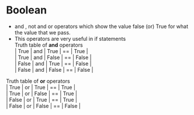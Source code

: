 # Boolean  
- and , not and or operators which show the value false (or) True for what  the value that we pass.   
-   This operators are very useful in if statements   
Truth table of **and** operators  
| True | and | True | == | True |  
| True | and | False | == | False |  
| False | and | True | == | False |  
| False | and | False | == | False |  

Truth table  of **or** operators  
| True | or | True | == | True |  
| True | or | False | == | True |  
| False | or | True | == | True |  
| False | or | False | == | False |  